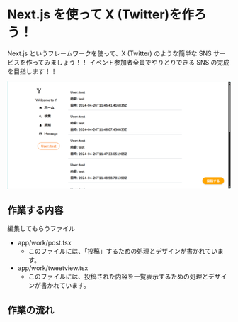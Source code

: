 # Next.js を使って X (Twitter)を作ろう！

Next.js というフレームワークを使って、X (Twitter) のような簡単な SNS サービスを作ってみましょう！！
イベント参加者全員でやりとりできる SNS の完成を目指します！！

![alt text](image.png)

## 作業する内容

編集してもらうファイル

- app/work/post.tsx
  - このファイルには、「投稿」するための処理とデザインが書かれています。
- app/work/tweetview.tsx
  - このファイルには、投稿された内容を一覧表示するための処理とデザインが書かれています。

## 作業の流れ
